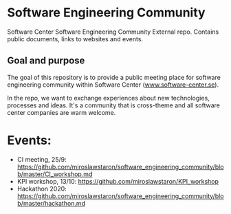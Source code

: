# Software Engineering Community
Software Center Software Engineering Community External repo. Contains public documents, links to websites and events.

## Goal and purpose
The goal of this repository is to provide a public meeting place for software engineering community within Software Center (www.software-center.se). 

In the repo, we want to exchange experiences about new technologies, processes and ideas. It's a community that is cross-theme and all software center companies are warm welcome. 


# Events:
- CI meeting, 25/9: https://github.com/miroslawstaron/software_engineering_community/blob/master/CI_workshop.md
- KPI workshop, 13/10: https://github.com/miroslawstaron/KPI_workshop
- Hackathon 2020: https://github.com/miroslawstaron/software_engineering_community/blob/master/hackathon.md
